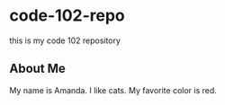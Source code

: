 # code-102-repo
this is my code 102 repository

## About Me
My name is Amanda. I like cats. My favorite color is red. 
